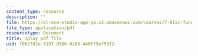 ```yaml
---
content_type: resource
description: ''
file: https://ol-ocw-studio-app-qa.s3.amazonaws.com/courses/7-01sc-fundamentals-of-biology-fall-2011/f062f82e7197d5860268440f75ef59f2_DRBREvFL19g.pdf
file_type: application/pdf
resourcetype: Document
title: 3play pdf file
uid: f062f82e-7197-d586-0268-440f75ef59f2
---
```

